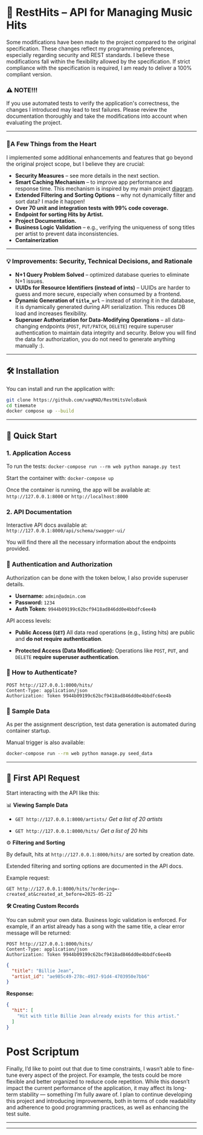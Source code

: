 # 🎵 RestHits – API for Managing Music Hits

Some modifications have been made to the project compared to the original specification. These changes reflect my programming preferences, especially regarding security and REST standards. I believe these modifications fall within the flexibility allowed by the specification. If strict compliance with the specification is required, I am ready to deliver a 100% compliant version.

### ⚠️ NOTE!!!

If you use automated tests to verify the application's correctness, the changes I introduced may lead to test failures. Please review the documentation thoroughly and take the modifications into account when evaluating the project.

---

### 💚A Few Things from the Heart

I implemented some additional enhancements and features that go beyond the original project scope, but I believe they are crucial:

* **Security Measures** – see more details in the next section.
* **Smart Caching Mechanism** – to improve app performance and response time. This mechanism is inspired by my main project [diagram](https://imgur.com/ejYuZhe).
* **Extended Filtering and Sorting Options** – why not dynamically filter and sort data? I made it happen!
* **Over 70 unit and integration tests with 99% code coverage.**
* **Endpoint for sorting Hits by Artist.**
* **Project Documentation.**
* **Business Logic Validation** – e.g., verifying the uniqueness of song titles per artist to prevent data inconsistencies.
* **Containerization**

---

### 💡 Improvements: Security, Technical Decisions, and Rationale

* **N+1 Query Problem Solved** – optimized database queries to eliminate N+1 issues.
* **UUIDs for Resource Identifiers (instead of ints)** – UUIDs are harder to guess and more secure, especially when consumed by a frontend.
* **Dynamic Generation of `title_url`** – instead of storing it in the database, it is dynamically generated during API serialization. This reduces DB load and increases flexibility.
* **Superuser Authorization for Data-Modifying Operations** – all data-changing endpoints (`POST`, `PUT/PATCH`, `DELETE`) require superuser authentication to maintain data integrity and security. Below you will find the data for authorization, you do not need to generate anything manually :).

---

## 🛠️ Installation

You can install and run the application with:

```bash
git clone https://github.com/vaqMAD/RestHitsVeloBank
cd timemate
docker compose up --build
```

---

## 🚀 Quick Start

### 1. Application Access

To run the tests: `docker-compose run --rm web python manage.py test`

Start the container with: `docker-compose up`

Once the container is running, the app will be available at:
`http://127.0.0.1:8000` or `http://localhost:8000`

### 2. API Documentation

Interactive API docs available at:
`http://127.0.0.1:8000/api/schema/swagger-ui/`

You will find there all the necessary information about the endpoints provided.


### 🔑 Authentication and Authorization

Authorization can be done with the token below, I also provide superuser details.

* **Username:** `admin@admin.com`
* **Password:** `1234`
* **Auth Token:** `9944b09199c62bcf9418ad846dd0e4bbdfc6ee4b`

API access levels:

* **Public Access (`GET`)**
  All data read operations (e.g., listing hits) are public and **do not require authentication**.

* **Protected Access (Data Modification):**
  Operations like `POST`, `PUT`, and `DELETE` **require superuser authentication**.

### 🔐 How to Authenticate?

```http
POST http://127.0.0.1:8000/hits/
Content-Type: application/json
Authorization: Token 9944b09199c62bcf9418ad846dd0e4bbdfc6ee4b
```

### 🌱 Sample Data

As per the assignment description, test data generation is automated during container startup.

Manual trigger is also available:

```bash
docker-compose run --rm web python manage.py seed_data
```

---

## 📡 First API Request

Start interacting with the API like this:

📊 **Viewing Sample Data**

* `GET http://127.0.0.1:8000/artists/`
  *Get a list of 20 artists*

* `GET http://127.0.0.1:8000/hits/`
  *Get a list of 20 hits*

⚙️ **Filtering and Sorting**

By default, hits at `http://127.0.0.1:8000/hits/` are sorted by creation date.

Extended filtering and sorting options are documented in the API docs.

Example request:

```http
GET http://127.0.0.1:8000/hits/?ordering=-created_at&created_at_before=2025-05-22
```

**🛠 Creating Custom Records**

You can submit your own data. Business logic validation is enforced. For example, if an artist already has a song with the same title, a clear error message will be returned:

```http
POST http://127.0.0.1:8000/hits/
Content-Type: application/json
Authorization: Token 9944b09199c62bcf9418ad846dd0e4bbdfc6ee4b
```

```json
{
  "title": "Billie Jean",
  "artist_id": "ae985c49-278c-4917-91d4-4703950e7bb6"
}
```

**Response:**

```json
{
  "hit": [
    "Hit with title Billie Jean already exists for this artist."
  ]
}
```


# Post Scriptum
Finally, I’d like to point out that due to time constraints, I wasn’t able to fine-tune every aspect of the project. For example, the tests could be more flexible and better organized to reduce code repetition. While this doesn’t impact the current performance of the application, it may affect its long-term stability — something I’m fully aware of. I plan to continue developing this project and introducing improvements, both in terms of code readability and adherence to good programming practices, as well as enhancing the test suite.

---

---
